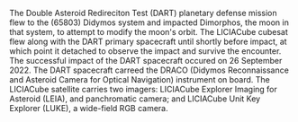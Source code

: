 The Double Asteroid Redireciton Test (DART) planetary defense mission flew to the 
(65803) Didymos system and impacted 
Dimorphos, the moon in that system, to attempt to modify the moon's orbit. The LICIACube cubesat
flew along with the DART primary spacecraft until shortly before impact, at which point it 
detached to observe the impact and survive the encounter. The successful impact of the DART
spacecraft occured on 26 September 2022. The DART spacecraft carreed the DRACO (Didymos
Reconnaissance and Asteroid Camera for Optical Navigation) instrument on board. The LICIACube
satellite carries two imagers: LICIACube Explorer Imaging for Asteroid (LEIA), and panchromatic 
camera; and LICIACube Unit Key Explorer (LUKE), a wide-field RGB camera.